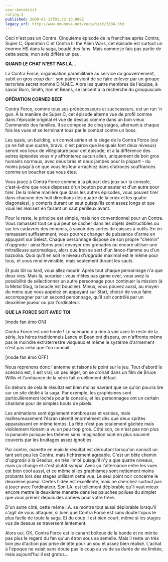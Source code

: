 ```yaml
---
user:Antekrist
rating:3
published: 2009-01-15T01:32:13.000Z
legacy_url: http://www.emunova.net/veda/test/3034.htm
---
```

Ceci n'est pas un Contra. Cinquième épisode de la franchise après Contra, Super C, Operation C et Contra III the Alien Wars, cet épisode est surtout un énorme HS dans la saga, boudé des fans. Mais comme je fais pas partie de cette secte, mon avis diffère un peu.  

  

**QUAND LE CHAT N'EST PAS LÀ...**  

La Contra Force, organisation paramilitaire au service du gouvernement, subit un gros coup dur : son patron vient de se faire enlever par un groupe terroriste secret nommé D.N.M.E. Alors les quatre membres de l'équipe, à savoir Burn, Smith, Iron et Beans, se lancent à la recherche du groupuscule.  

  

**OPÉRATION CORNED BEEF**  

Contra Force, comme tous ses prédécesseurs et successeurs, est un run 'n gun. À la manière de Super C, cet épisode alterne vue de profil comme dans l'épisode original et vue de dessus comme dans un bon vieux Commando des familles. Il se compose de cinq stages, alternant à chaque fois les vues et se terminant tous par le combat contre un boss.  

Les quais, un building, un convoi aérien et le siège de la Contra Force (oui ça ne fait que quatre, bravo, c'est parce que les quais font deux niveaux) seront vos lieux de villégiature pour cet épisode, et à la différence des autres épisodes vous n'y affronterez aucun alien, uniquement de bon gros humains normaux, avec deux bras et deux jambes pour la plupart - du moins jusqu'à ce que vous les leur arrachiez dans d'atroces souffrances comme un boucher que vous êtes.  

Vous jouez à Contra Force comme à la plupart des jeux sur la console, c'est-à-dire que vous disposez d'un bouton pour sauter et d'un autre pour tirer. De la même manière que dans les autres épisodes, vous pouvez tirer dans chacune des huit directions (les quatre de la croix et les quatre diagonales), y compris durant un saut puisqu'ils sont assez longs et que vous les réalisez en faisant un saut périlleux avant.  

Pour le reste, le principe est simple, mais non conventionnel pour un Contra. Vous ramassez tout ce qui peut se cacher dans les objets destructibles ou sur les cadavres des ennemis, à savoir des sortes de caisses à outils. En en ramassant suffisamment, vous pourrez changer de puissance d'arme en appuyant sur Select. Chaque personnage dispose de son propre "chemin" d'_upgrade_ : ainsi Burns peut envoyer des grenades ou encore utiliser une mitrailleuse automatique, alors que Iron se sert d'un lance-flamme ou d'un bazooka. Quoi qu'il en soit le niveau d'_upgrade_ maximal est le même pour tous, et vous rend invincible, mais seulement durant les sauts.  

Et puis tôt ou tard, vous allez mourir. Après tout chaque personnage n'a que deux vies. Mais là, surprise : vous n'êtes pas game over, vous avez la possibilité de sélectionner un autre personnage pour continuer la mission (à la Metal Slug, la boucle est bouclée). Mieux, vous pouvez aussi, au moyen du menu que vous appelez en appuyant sur Start, choisir de vous faire accompagner par un second personnage, qu'il soit contrôlé par un deuxième joueur ou par l'ordinateur.  

  

**QUE LA FORCE SOIT AVEC TOI**  

\[mode fan émo ON\]   

Contra Force est une honte ! Le scénario n'a rien à voir avec le reste de la série, les héros traditionnels Lance et Bean ont disparu, on n'affronte même pas le moindre extraterrestre visqueux et même le système d'armement n'est pas celui que l'on connaît.  

\[mode fan émo OFF\]  

  

Nous reprenons donc l'antenne et faisons le point sur le jeu. Tout d'abord le scénario est, il est vrai, un peu léger, on se croirait dans un film de Bruce Willis et l'ambiance de la série fait cruellement défaut.  

En dehors de cela le résultat est bien moins navrant que ce qu'on pourra lire sur un site dédié à la saga. Par exemple, les graphismes sont particulièrement léchés pour la console, et les personnages ont un certain charisme pour de simples bouts de pixels.  

Les animations sont également nombreuses et variées, mais malheureusement l'écran ralentit énormément dès que deux sprites apparaissent en même temps. La fête n'est pas totalement gâchée mais visiblement Konami a vu un peu trop gros. Côté son, ce n'est pas non plus la panacée puisque les thèmes sans imagination sont en plus souvent couverts par les bruitages assez ignobles.  

Par contre, manette en main le résultat est déroutant lorsqu'on connaît un tant soit peu les Contra, mais fichtrement agréable. C'est un bête chemin d'_upgrade_ à la Gradius, en très limité puisqu'il n'y a que quatre niveaux, mais ça change et c'est plutôt sympa. Avec ça l'alternance entre les vues est bien cool aussi, et ce même si les graphismes sont nettement moins probants lors des stages utilisant cette vue. Le seul point noir concerne le deuxième joueur. Certes l'idée est excellente, mais ne cherchez surtout pas à jouer avec l'ordinateur. Son I.A. est tellement déplorable qu'il vaut mieux encore mettre la deuxième manette dans les paluches poilues du simplet que vous prenez depuis des années pour votre frère.  

D'un autre côté, cette même I.A. se montre tout aussi déplorable lorsqu'il s'agit de vous attaquer, si bien que Contra Force est sans doute l'opus le plus facile de toute la saga. Et du coup il est bien court, même si les stages vus de dessus se traversent lentement.  

  

Alors oui, OK, Contra Force est le canard boîteux de la bande et ne mérite pas plus le regard du fan qu'un étron sous sa semelle. Mais il reste un très bon jeu d'action pas prise de tête pour un sou et assez bien réalisé. L'achat à l'époque ne valait sans doute pas le coup au vu de sa durée de vie limitée, mais aujourd'hui il est gratos...